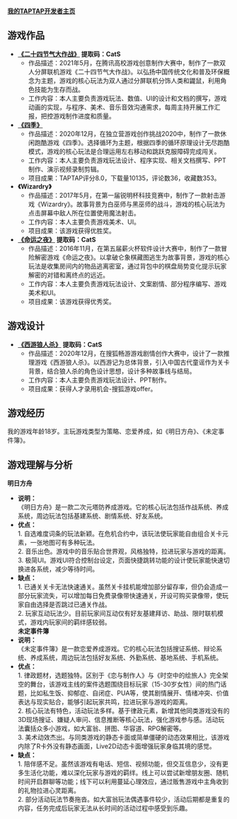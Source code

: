 **[我的TAPTAP开发者主页](https://www.taptap.com/developer/91292)**
## 游戏作品
* **[《二十四节气大作战》](https://pan.baidu.com/s/1Nss5IOyFOFo2NTVReblgNA)    提取码：CatS**
    + 作品描述：2021年5月，在腾讯高校游戏创意制作大赛中，制作了一款双人分屏联机游戏《二十四节气大作战》。以弘扬中国传统文化和普及环保概念为主题，游戏的核心玩法为双人通过分屏联机分饰人类和鼹鼠，利用角色技能为生存而战。
    + 工作内容：本人主要负责游戏玩法、数值、UI的设计和文档的撰写，游戏动画的实现，与程序、美术、音乐音效沟通需求，每周主持开展工作汇报，把控游戏制作进度和质量。
* **[《四季》](https://www.taptap.com/app/205756)**
    + 作品描述：2020年12月，在独立营游戏创作挑战2020中，制作了一款休闲跑酷游戏《四季》。选择循环为主题，根据四季的循环原理设计无尽跑酷模式，游戏的核心玩法是合理运用左右移动和跳跃克服障碍完成闯关。
    + 工作内容：本人主要负责游戏玩法设计、程序实现、相关文档撰写、PPT制作、演示视频录制剪辑。
    + 项目成果：TAPTAP评分8.0，下载量10135，评论数36，收藏数353。
* **《Wizardry》**
    + 作品描述：2017年5月，在第一届锐明杯科技竞赛中，制作了一款射击游戏《Wizardry》。故事背景为白巫师与黑巫师的战斗，游戏的核心玩法为点击屏幕中敌人所在位置使用魔法射击。
    + 工作内容：本人主要负责游戏美术、UI。
    + 项目成果：该游戏获得优胜奖。
* **[《命运之夜》](https://pan.baidu.com/s/13-cXUoougXd-S6sy0NbHmA)    提取码：CatS**
    + 作品描述：2016年11月，在第五届薪火杯软件设计大赛中，制作了一款冒险解密游戏《命运之夜》。以拿破仑象棋藏图逃生为故事背景，游戏的核心玩法是收集房间内的物品逃离密室，通过背包中的棋盘局势变化提示玩家解密的对错和离终点的远近。
    + 工作内容：本人主要负责游戏玩法设计、文案剧情、部分程序编写、游戏美术和UI。
    + 项目成果：该游戏获得优秀奖。
## 游戏设计
* **[《西游狼人杀》](https://pan.baidu.com/s/1mGLUKsAcA60AmU5og_XwTA)    提取码：CatS**
    + 作品描述：2020年12月，在搜狐畅游游戏剧情创作大赛中，设计了一款推理游戏《西游狼人杀》。以西游记为总体背景，引入中国古代童谣作为关卡背景，结合狼人杀的角色设计思想，设计多种故事线与结局。
    + 工作内容：本人主要负责游戏玩法设计、PPT制作。
    + 项目成果：获得人才录用机会-搜狐游戏offer。
## 游戏经历
我的游戏年龄18岁。主玩游戏类型为策略、恋爱养成，如《明日方舟》、《未定事件簿》。
## 游戏理解与分析
**明日方舟**
* **说明：**</br>《明日方舟》是一款二次元塔防养成游戏。它的核心玩法包括作战系统、养成系统，周边玩法包括基建系统、剧情系统、好友系统。</br>
* **优点：**</br>1. 自选难度词条的玩法新颖。在危机合约中，该玩法使玩家能自由组合关卡元素，一张地图可有多种玩法。</br>
      2. 音乐出色。游戏中的音乐贴合世界观，风格独特，拉进玩家与游戏的距离。</br>
      3. 极简UI。游戏UI符合控制台设定，页面快捷跳转功能的设计使玩家能快速切换进各系统，减少等待时间。</br>
* **缺点：**</br>1. 已通关关卡无法快速通关。虽然关卡挂机能增加部分留存率，但仍会造成一部分玩家流失，可以增加每日免费录像带快速通关，开设可购买录像带，使玩家自由选择是否跳过已通关作战。</br>
      2. 玩家互动玩法少。目前玩家间互动仅有好友基建拜访、助战、限时联机模式，游戏内玩家间的羁绊感较弱。</br>
**未定事件簿**
* **说明：**</br>《未定事件簿》是一款恋爱养成游戏。它的核心玩法包括搜证系统、辩论系统、养成系统，周边玩法包括好友系统、外勤系统、基地系统、手机系统。</br>
* **优点：**</br>1. 律政题材，选题独特。区别于《恋与制作人》与《时空中的绘旅人》完全架空的舞台，该游戏主线的案件选题围绕目标玩家（15-30岁女性）间的热门话题，比如私生饭、抑郁症、自闭症、PUA等，使其剧情展开、情绪冲突、价值表达与现实贴合，能够引起玩家共鸣，拉进玩家与游戏的距离。</br>
      2. 核心玩法有特色，活动玩法多样。基于律政元素，新增其他同类游戏没有的3D现场搜证、嫌疑人审问、信息推断等核心玩法，强化游戏参与感。活动玩法囊括众多小游戏，如大富翁、拼图、华容道、RPG解密等。</br>
      3. 美术动效杰出。与同类游戏的静态卡面或简单僵硬的动态效果相比，该游戏内除了R卡外没有静态画面，Live2D动态卡面增强玩家身临其境的感觉。</br>
* **缺点：**</br>1. 陪伴感不足。虽然该游戏有电话、短信、视频功能，但交互信息少，没有更多生活化功能，难以深化玩家与游戏的羁绊。线上可以尝试新增朋友圈、随机时间开启群聊等功能；线下可以利用蔓延心理效应，通过贩售游戏中主角收到的礼物拉进心灵距离。</br>
      2. 部分活动玩法节奏拖沓。如大富翁玩法偶遇事件较少，活动后期都是重复的内容，任务完成后玩家无法从长时间的活动过程中感受到乐趣。</br>
